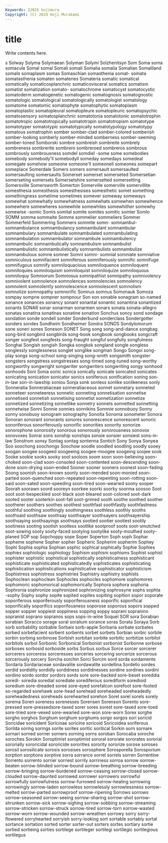 ```yaml
---
Keywords: 22025 kojimura
Copyright: (C) 2024 Koji Murakami
---
```


# title

Write contents here.



s Solway Solyma Solymaean Solyman Solymi Solzhenitsyn
Som Soma soma somacule Somal somal Somali somali Somalia somalia
Somalian Somaliland somalo somaplasm somas Somaschian somasthenia somat- somata somatasthenia
somaten somatenes Somateria somatic somatical somatically somaticosplanchnic somaticovisceral somatics somatism
somatist somatization somato- somatochrome somatocyst somatocystic somatoderm somatogenetic somatogenic somatognosis
somatognostic somatologic somatological somatologically somatologist somatology somatome somatomic somatophyte somatophytic
somatoplasm somatoplastic somatopleural somatopleure somatopleuric somatopsychic somatosensory somatosplanchnic somatotonia somatotonic
somatotrophin somatotropic somatotropically somatotropin somatotropism somatotype somatotyper somatotypic somatotypically somatotypology
somatotypy somatous somatrophin somber somber-clad somber-colored somberish somber-looking somberly somber-minded
somberness somber-seeming somber-toned Somborski sombre sombreish sombreite sombrely sombreness sombrerite
sombrero sombreroed sombreros sombrous sombrously sombrousness somdel somdiel -some some
somebodies somebody somebody'll somebodyll someday somedays somedeal somegate somehow someone
someone'll someonell someones somepart someplace Somerdale Somers somers somersault somersaulted
somersaulting somersaults Somerset somerset somerseted Somersetian somerseting somersets Somersetshire somersetted
somersetting Somersville Somersworth Somerton Somerville somerville somervillite somesthesia somesthesis somesthesises
somesthetic somet something somethingness sometime sometimes somever someway someways somewhat
somewhatly somewhatness somewhats somewhen somewhence somewhere somewheres somewhile somewhiles somewhither
somewhy somewise -somic Somis somital somite somites somitic somler Somlo
SOMM somma sommaite Somme sommelier sommeliers Sommer Sommerfeld Sommering Sommers
sommite somn- somnambul- somnambulance somnambulancy somnambulant somnambular somnambulary somnambulate somnambulated
somnambulating somnambulation somnambulator somnambule somnambulency somnambulic somnambulically somnambulism somnambulist somnambulistic
somnambulistically somnambulists somnambulize somnambulous somne somner Somni somni- somnial somniate
somniative somniculous somnifacient somniferous somniferously somnific somnifuge somnifugous somnify somniloquacious
somniloquence somniloquent somniloquies somniloquism somniloquist somniloquize somniloquous somniloquy Somniorum Somniosus
somnipathist somnipathy somnivolency somnivolent somnolence somnolences somnolencies somnolency somnolent somnolently
somnolescence somnolescent somnolism somnolize somnopathy somnorific Somnus somnus Somonauk Somoza
sompay sompne sompner sompnour Son son sonable sonagram so-named sonance
sonances sonancy sonant sonantal sonantic sonantina sonantized sonants SONAR sonar
sonarman sonarmen sonars sonata sonata-allegro sonatas sonatina sonatinas sonatine sonation
Sonchus soncy sond sondage sondation sonde sondeli sonder Sonderbund sonderclass
Sondergotter sonders sondes Sondheim Sondheimer Sondra SONDS Sondylomorum sone soneri
sones Soneson SONET Song song song-and-dance songbag song-bird songbird songbirds
song-book songbook songbooks songcraft songer songfest songfests song-fraught songful songfully
songfulness Songhai Songish songish Songka songkok songland songle songless songlessly
songlessness songlet songlike songman Songo Songoi song-play songs song-school song-singing
song-smith songsmith songster songsters songstress songstresses song-timed song-tuned song-worthy songworthy
songwright songwriter songwriters songwriting songy sonhood sonhoods Soni Sonia sonic
sonica sonically sonicate sonicated sonicates sonicating sonication sonicator sonics soniferous
sonification soning son-in-law son-in-lawship soniou Sonja sonk sonless sonlike sonlikeness
sonly Sonneratia Sonneratiaceae sonneratiaceous sonnet sonnetary sonneted sonneteer sonneteeress sonnetic
sonneting sonnetisation sonnetise sonnetised sonnetish sonnetising sonnetist sonnetization sonnetize sonnetized
sonnetizing sonnetlike sonnetry sonnets sonnetted sonnetting sonnetwise Sonni Sonnie sonnies
sonnikins Sonnnie sonnobuoy Sonny sonny sonobuoy sonogram sonography Sonoita Sonoma
sonometer Sonora Sonoran sonorant sonorants sonores sonorescence sonorescent sonoric sonoriferous
sonoriferously sonorific sonorities sonority sonorize sonorophone sonorosity sonorous sonorously sonorousness
sonovox sonovoxes Sonrai sons sonship sonships sonsie sonsier sonsiest sons-in-law
Sonstrom sonsy Sontag sontag sontenna Sontich Sony Sonya Sonyea Soo
soochong soochongs Soochow soodle soodled soodling soodly sooey soogan soogee
soogeed soogeeing soogee-moogee soogeing soojee sook Sooke sookie sooks sooky
sool sooloos soom soon soon-believing soon-choked soon-clad soon-consoled soon-contented soon-descending
soon-done soon-drying soon-ended Sooner sooner sooners soonest soon-fading Soong soonish
soon-known soonly soon-mended soon-monied soon-parted soon-quenched soon-repeated soon-repenting soon-rotting soon-said
soon-sated soon-speeding soon-tired soon-wearied soony sooper Soorah soorawn soord sooreyn
soorkee soorki soorky soorma soosoo Soot soot soot-bespeckled soot-black soot-bleared
soot-colored soot-dark sooted sooter sooterkin soot-fall soot-grimed sooth soothe soothed
soother sootherer soothers soothes soothest soothfast soothfastly soothfastness soothful soothing
soothingly soothingness soothless soothly sooths soothsaid soothsaw soothsay soothsayer soothsayers
soothsayership soothsaying soothsayings soothsays sootied sootier sootiest sootily sootiness sooting
sootish sootless sootlike sootproof soots soot-smutched soot-sowing sooty sooty-faced sootying
sootylike sooty-mouthed sooty-planed SOP sop Sopchoppy sope Soper Soperton Soph
soph Sophar sopheme sophene Sopher sopher Sopheric Sopherim sopherim Sophey
Sophi Sophia sophia Sophian sophic sophical sophically Sophie Sophies sophies
sophiologic sophiology Sophism sophism sophisms Sophist sophist sophister sophistic sophistical
sophistically sophisticalness sophisticant sophisticate sophisticated sophisticatedly sophisticates sophisticating sophistication sophistications
sophisticative sophisticator sophisticism Sophistress sophistress sophistries Sophistry sophistry sophists Sophoclean
sophoclean Sophocles sophocles sophomore sophomores sophomoric sophomorical sophomorically Sophora sophora
sophoria Sophronia sophronize sophronized sophronizing sophrosyne sophs sophta -sophy Sophy
sophy sopite sopited sopites sopiting sopition sopor soporate soporiferous soporiferously
soporiferousness soporific soporifical soporifically soporifics soporifousness soporose soporous sopors sopped
sopper soppier soppiest soppiness sopping soppy soprani sopranino sopranist soprano
sopranos sops sops-in-wine Soquel SOR sora Sorabian sorabian Soracco sorage
soral soralium sorance soras Sorata Soraya Sorb sorb sorbability sorbable
Sorbais sorb-apple Sorbaria sorbate sorbates sorbed sorbefacient sorbent sorbents sorbet
sorbets Sorbian sorbic sorbile sorbin sorbing sorbinose Sorbish sorbitan sorbite
sorbitic sorbitize sorbitol sorbitols sorbol Sorbonic Sorbonical Sorbonist sorbonist Sorbonne
sorbose sorboses sorbosid sorboside sorbs Sorbus sorbus Sorce sorcer sorcerer
sorcerers sorceress sorceresses sorceries sorcering sorcerize sorcerous sorcerously sorcery Sorcha
sorchin Sorci Sorcim sord sorda sordamente Sordaria Sordariaceae sordavalite sordawalite
sordellina Sordello sordes sordid sordidity sordidly sordidness sordidnesses sordine sordines
sordini sordino sordo sordor sordors sords sore sore-backed sore-beset soreddia
soredi- soredia soredial sorediate sorediferous sorediform soredioid soredium sore-dreaded soree
sore-eyed sorefalcon sorefoot sore-footed so-regarded sorehawk sore-head sorehead soreheaded soreheadedly
soreheadedness soreheads sorehearted sorehon Sorel sorel sorels sorely sorema Soren
soreness sorenesses Sorensen Sorenson Sorento sore-pressed sore-pressedsore-taxed sorer sores sorest
sore-taxed sore-toed sore-tried sore-vexed sore-wearied sore-won sore-worn Sorex sorghe sorgho
sorghos Sorghum sorghum sorghums sorgo sorgos sori soricid Soricidae soricident
Soricinae soricine soricoid Soricoidea soriferous Sorilda soring sorings sorite sorites
soritic soritical Sorkin sorn sornare sornari sorned sorner sorners sorning
sorns soroban Sorocaba soroche soroches Sorokin Soroptimist soroptimist sororal sororate
sororates sororial sororially sororicidal sororicide sororities sorority sororize sorose soroses
sorosil sorosilicate sorosis sorosises sorosphere Sorosporella Sorosporium sorption sorptions sorptive
sorra sorrance sorrel sorrels sorren Sorrentine Sorrento sorrento sorrier sorriest
sorrily sorriness sorroa sorrow sorrow-beaten sorrow-blinded sorrow-bound sorrow-breathing sorrow-breeding sorrow-bringing
sorrow-burdened sorrow-ceasing sorrow-closed sorrow-clouded sorrow-daunted sorrowed sorrower sorrowers sorrowful sorrowfully
sorrowfulness sorrow-furrowed sorrow-healing sorrowing sorrowingly sorrow-laden sorrowless sorrowlessly sorrowlessness sorrow-melted
sorrow-parted sorrowproof sorrow-ripening Sorrows sorrows sorrow-seasoned sorrow-seeing sorrow-sharing sorrow-shot sorrow-shrunken
sorrow-sick sorrow-sighing sorrow-sobbing sorrow-streaming sorrow-stricken sorrow-struck sorrow-tired sorrow-torn sorrow-wasted sorrow-worn
sorrow-wounded sorrow-wreathen sorrowy sorry sorry-flowered sorryhearted sorryish sorry-looking sort sortable
sortably sortal sortance sortation sorted sorter sorter-out sorters sortes sortiary
sortie sortied sortieing sorties sortilege sortileger sortilegi sortilegic sortilegious sortilegus
